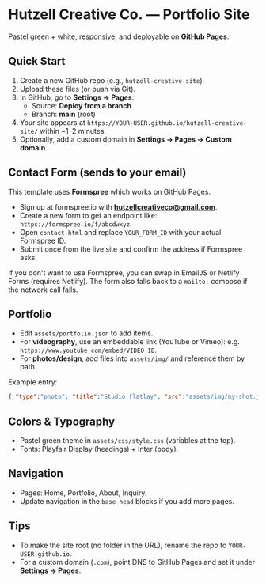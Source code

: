 
# Hutzell Creative Co. — Portfolio Site

Pastel green + white, responsive, and deployable on **GitHub Pages**.

## Quick Start
1. Create a new GitHub repo (e.g., `hutzell-creative-site`).
2. Upload these files (or push via Git).
3. In GitHub, go to **Settings → Pages**:
   - Source: **Deploy from a branch**
   - Branch: **main** (root)
4. Your site appears at `https://YOUR-USER.github.io/hutzell-creative-site/` within ~1–2 minutes.
5. Optionally, add a custom domain in **Settings → Pages → Custom domain**.

## Contact Form (sends to your email)
This template uses **Formspree** which works on GitHub Pages.

- Sign up at formspree.io with **hutzellcreativeco@gmail.com**.
- Create a new form to get an endpoint like: `https://formspree.io/f/abcdwxyz`.
- Open `contact.html` and replace `YOUR_FORM_ID` with your actual Formspree ID.
- Submit once from the live site and confirm the address if Formspree asks.

If you don't want to use Formspree, you can swap in EmailJS or Netlify Forms (requires Netlify). The form also falls back to a `mailto:` compose if the network call fails.

## Portfolio
- Edit `assets/portfolio.json` to add items.
- For **videography**, use an embeddable link (YouTube or Vimeo): e.g. `https://www.youtube.com/embed/VIDEO_ID`.
- For **photos/design**, add files into `assets/img/` and reference them by path.

Example entry:
```json
{ "type":"photo", "title":"Studio flatlay", "src":"assets/img/my-shot.jpg" }
```

## Colors & Typography
- Pastel green theme in `assets/css/style.css` (variables at the top).
- Fonts: Playfair Display (headings) + Inter (body).

## Navigation
- Pages: Home, Portfolio, About, Inquiry.
- Update navigation in the `base_head` blocks if you add more pages.

## Tips
- To make the site root (no folder in the URL), rename the repo to `YOUR-USER.github.io`.
- For a custom domain (`.com`), point DNS to GitHub Pages and set it under **Settings → Pages**.

